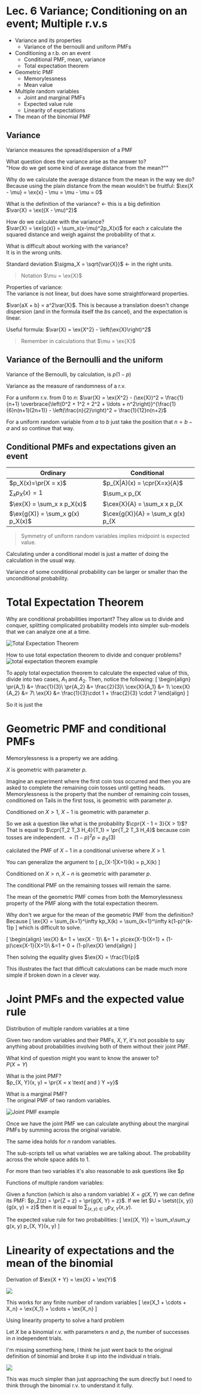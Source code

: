 # Lec. 6 Variance; Conditioning on an event; Multiple r.v.s

$\newcommand{\pr}[1]{\mathbf{P}\!\left(#1\right)}$
$\newcommand{\cpr}[2]{\mathbf{P}\!\left(#1\,\middle|\,#2\right)}$
$\newcommand{\setst}[2]{\left\{#1\,\middle|\,#2\right\}}$
$\newcommand{\cex}[2]{\mathbf{E}\left[#1\,\middle|\,#2\right]}$
$\newcommand{\ex}[1]{\mathbf{E}\left[#1\right]}$
$\newcommand{\var}[1]{\text{var}\left(#1\right)}$

* Variance and its properties
	* Variance of the bernoulli and uniform PMFs
* Conditioning a r.b. on an event
	* Conditional PMF, mean, variance
    * Total expectation theorem
* Geometric PMF
	* Memorylessness
	* Mean value
* Multiple random variables
	* Joint and marginal PMFs
	* Expected value rule
	* Linearity of expectations
* The mean of the binomial PMF

## Variance

Variance measures the spread/dispersion of a PMF

What question does the variance arise as the answer to?  
"How do we get some kind of average distance from the mean?""

Why do we calculate the average distance from the mean in the way we do?  
Because using the plain distance from the mean wouldn't be fruitful:
$\ex{X - \mu} = \ex{x} - \mu = \mu - \mu = 0$

What is the definition of the variance? <- this is a big definition  
$\var{X} = \ex{(X - \mu)^2}$

How do we calculate with the variance?  
$\var{X} = \ex{g(x)} = \sum_x(x-\mu)^2p_X(x)$
for each $x$ calculate the squared distance and weigh against the probability of that $x$.

What is difficult about working with the variance?  
It is in the wrong units.

Standard deviation $\sigma_X = \sqrt{\var{X}}$ <- in the right units.

> Notation $\mu = \ex{X}$

Properties of variance:  
The variance is not linear, but does have some straightforward properties.

$\var{aX + b} = a^2\var{X}$. This is because a translation doesn't change dispersion (and in the formula itself the $b$s cancel), and the expectation is linear.

Useful formula:
$\var{X} = \ex{X^2} - \left(\ex{X}\right)^2$

> Remember in calculations that $\mu = \ex{X}$

## Variance of the Bernoulli and the uniform

Variance of the Bernoulli, by calculation, is $p(1-p)$

Variance as the measure of randomness of a r.v.

For a uniform r.v. from 0 to $n$:
$\var{X} = \ex{X^2} - (\ex{X})^2 = \frac{1}{n+1} \overbrace{\left(0^2 + 1^2 + 2^2 + \ldots + n^2\right)}^{\frac{1}{6}n(n+1)(2n+1)} - \left(\frac{n}{2}\right)^2 = \frac{1}{12}n(n+2)$

For a uniform random variable from $a$ to $b$ just take the position that $n = b - a$ and so continue that way.

## Conditional PMFs and expectations given an event

Ordinary | Conditional
---|---
$p_X(x)=\pr{X = x}$ | $p_{X\|A}(x) = \cpr{X=x}{A}$
$\sum_x p_X(x) = 1$ | $\sum_x p_{X|A}(x) = 1$
$\ex{X} = \sum_x x p_X(x)$ | $\cex{X}{A} = \sum_x x p_{X|A}(x)$
$\ex{g(X)} = \sum_x g(x) p_X(x)$ | $\cex{g(X)}{A} = \sum_x g(x) p_{X|A}(x)$

> Symmetry of uniform random variables implies midpoint is expected value.

Calculating under a conditional model is just a matter of doing the calculation in the usual way.

Variance of some conditional probability can be larger or smaller than the unconditional probability.

# Total Expectation Theorem

Why are conditional probabilities important?
They allow us to divide and conquer, splitting complicated probability models into simpler sub-models that we can analyze one at a time.

![Total Expectation Theorem](unit4lec6-variance-conditioning\f7a7ece17cdfce249db2a714c287066b.png)

How to use total expectation theorem to divide and conquer problems?
![total expectation theorem example](unit4lec6-variance-conditioning\f1abeea3e9518dce56828991edcd5176.png)

To apply total expectation theorem to calculate the expected value of this, divide into two cases, $A_1$ and $A_2$. Then, notice the following:
\[
\begin{align}
\pr{A_1} &= \frac{1}{3}\\
\pr{A_2} &= \frac{2}{3}\\
\cex{X}{A_1} &= 1\\
\cex{X}{A_2} &= 7\\
\ex{X} &= \frac{1}{3}\cdot 1 + \frac{2}{3} \cdot 7
\end{align}
\]

So it is just the

# Geometric PMF and conditional PMFs

Memorylessness is a property we are adding.

$X$ is geometric with parameter $p$.

Imagine an experiment where the first coin toss occurred and then you are asked to complete the remaining coin tosses until getting heads. Memorylessness is the property that the number of remaining coin tosses, conditioned on Tails in the first toss, is geometric with parameter $p$.

Conditioned on $X > 1$, $X - 1$ is geometric with parameter $p$.

So we ask a question like what is the probability $\cpr{X - 1 = 3}{X > 1}$? That is equal to $\cpr{T_2 T_3 H_4}{T_1} = \pr{T_2 T_3 H_4}$ because coin tosses are independent. $= (1-p)^2p = p_X(3)$

calcilated the PMF of $X-1$ in a conditional universe where $X>1$.

You can generalize the argument to
\[
p_{X-1|X>1}(k) = p_X(k)
\]

Conditioned on $X > n, X - n$ is geometric with parameter $p$.

The conditional PMF on the remaining tosses will remain the same.

The mean of the geometric PMF comes from both the Memorylessness property of the PMF along with the total expectation theorem.

Why don't we argue for the mean of the geometric PMF from the definition?  
Because
\[
\ex{X} = \sum_{k=1}^\infty kp_X(k) = \sum_{k=1}^\infty k(1-p)^{k-1}p
\]
which is difficult to solve.

\[
\begin{align}
\ex{X} &= 1 + \ex{X - 1}\\
&= 1 + p\cex{X-1}{X=1} + (1-p)\cex{X-1}{X>1}\\
&=1 + 0 + (1-p)\ex{X}
\end{align}
\]

Then solving the equality gives $\ex{X} = \frac{1}{p}$

This illustrates the fact that difficult calculations can be made much more simple if broken down in a clever way.

# Joint PMFs and the expected value rule

Distribution of multiple random variables at a time

Given two random variables and their PMFs, $X, Y$, it's not possible to say anything about probabilities involving both of them without their joint PMF.

What kind of question might you want to know the answer to?  
$P(X = Y)$

What is the joint PMF?  
$p_{X, Y}(x, y) = \pr{X = x \text{ and } Y =y}$

What is a marginal PMF?  
The original PMF of two random variables.

![Joint PMF example](unit4lec6-variance-conditioning\d2e27edeaa6ac1126633feb8b43773a5.png)

Once we have the joint PMF we can calculate anything about the marginal PMFs by summing across the original variable.

The same idea holds for $n$ random variables.

The sub-scripts tell us what variables we are talking about.
The probability across the whole space adds to 1.

For more than two variables it's also reasonable to ask questions like $p

Functions of multiple random variables:

Given a function (which is also a random variable) $X = g(X, Y)$ we can define its PMF: $p_Z(z) = \pr{Z = z} = \pr{g(X, Y) = z}$. If we let $U = \setst{(x, y)}{g(x, y) = z}$ then it is equal to $\sum_{(x, y) \in U} p_{X, Y}(x, y)$.

The expected value rule for two probabilities:
\[
\ex{(X, Y)} = \sum_x\sum_y g(x, y) p_{X, Y}(x, y)
\]

# Linearity of expectations and the mean of the binomial

Derivation of $\ex{X + Y} = \ex{X} + \ex{Y}$

![](unit4lec6-variance-conditioning\18a0fe92bf2aa31ebfa919be369c73df.png)

This works for any finite number of random variables
\[
\ex{X_1 + \cdots + X_n} = \ex{X_1} + \cdots + \ex{X_n}
\]

Using linearity property to solve a hard problem

Let $X$ be a binomial r.v. with parameters $n$ and $p$, the number of successes in $n$ independent trials.

I'm missing something here, I think he just went back to the original definition of binomial and broke it up into the individual n trials.

![](unit4lec6-variance-conditioning\953017dfcdbe2ddccd4e633ae1ba6b02.png)

This was much simpler than just approaching the sum directly but I need to think through the binomial r.v. to understand it fully.
